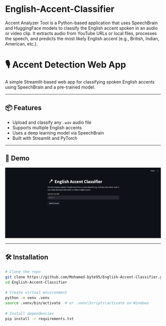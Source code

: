# English-Accent-Classifier
Accent Analyzer Tool is a Python-based application that uses SpeechBrain and HuggingFace models to classify the English accent spoken in an audio or video clip. It extracts audio from YouTube URLs or local files, processes the speech, and predicts the most likely English accent (e.g., British, Indian, American, etc.).
# 🎙️ Accent Detection Web App

A simple Streamlit-based web app for classifying spoken English accents using SpeechBrain and a pre-trained model.

---

## 📦 Features

- Upload and classify any `.wav` audio file
- Supports multiple English accents
- Uses a deep learning model via SpeechBrain
- Built with Streamlit and PyTorch

---

## 🚀 Demo

![alt text](image.png)

---

## 🛠️ Installation

```bash
# Clone the repo
git clone https://github.com/Mohamed-byte95/English-Accent-Classifier.git
cd English-Accent-Classifier

# Create virtual environment
python -m venv .venv
source .venv/bin/activate  # or .venv\Scripts\activate on Windows

# Install dependencies
pip install -r requirements.txt
